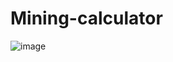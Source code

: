 # Mining-calculator

![image](https://user-images.githubusercontent.com/36674091/143878032-afb9faad-fbd1-4764-927d-7f29ba5c06ea.png)
